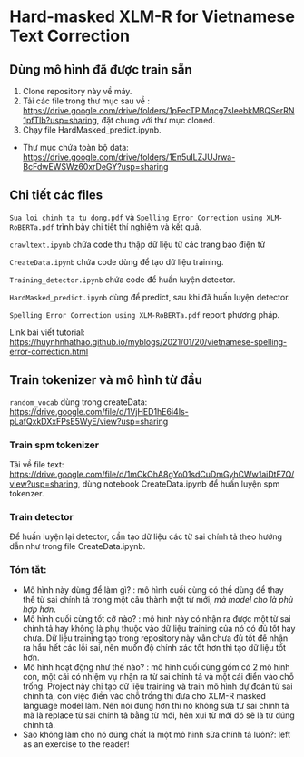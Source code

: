# Hard-masked XLM-R for Vietnamese Text Correction



## Dùng mô hình đã được train sẵn

1. Clone repository này về máy.
1. Tải các file trong thư mục sau về : https://drive.google.com/drive/folders/1pFecTPiMqcg7sIeebkM8QSerRN1pfTlb?usp=sharing, đặt chung với thư mục cloned.
2. Chạy file HardMasked_predict.ipynb. 

* Thư mục chứa toàn bộ data: https://drive.google.com/drive/folders/1En5uILZJUJrwa-BcFdwEWSWz60xrDeGY?usp=sharing

## Chi tiết các files
`Sua loi chinh ta tu dong.pdf` và `Spelling Error Correction using XLM-RoBERTa.pdf` trình bày chi tiết thí nghiệm và kết quả.

`crawltext.ipynb` chứa code thu thập dữ liệu từ các trang báo điện tử

`CreateData.ipynb` chứa code dùng để tạo dữ liệu training.

`Training_detector.ipynb` chứa code để huấn luyện detector.

`HardMasked_predict.ipynb` dùng để predict, sau khi đã huấn luyện detector.

`Spelling Error Correction using XLM-RoBERTa.pdf` report phương pháp.

Link bài viết tutorial: https://huynhnhathao.github.io/myblogs/2021/01/20/vietnamese-spelling-error-correction.html

## Train tokenizer và mô hình từ đầu

`random_vocab` dùng trong createData: https://drive.google.com/file/d/1VjHED1hE6i4Is-pLafQxkDXxFPsE5WyE/view?usp=sharing

### Train spm tokenizer

Tải về file text: https://drive.google.com/file/d/1mCkOhA8gYo01sdCuDmGyhCWw1aiDtF7Q/view?usp=sharing, dùng notebook CreateData.ipynb để huấn luyện spm tokenzer.

### Train detector

Để huấn luyện lại detector, cần tạo dữ liệu các từ sai chính tả theo hướng dẫn như trong file CreateData.ipynb.

### Tóm tắt:

- Mô hình này dùng để làm gì? : mô hình cuối cùng có thể dùng để thay thế từ sai chính tả trong một câu thành một từ mới, *mà model cho là phù hợp hơn*.
- Mô hình cuối cùng tốt cỡ nào? : mô hình này có nhận ra được một từ sai chính tả hay không là phụ thuộc vào dữ liệu training của nó có đủ tốt hay chưa. Dữ liệu training tạo trong repository này vẫn chưa đủ tốt để nhận ra hầu hết các lỗi sai, nên muốn độ chính xác tốt hơn thì tạo dữ liệu tốt hơn.
- Mô hình hoạt động như thế nào? : mô hình cuối cùng gồm có 2 mô hình con, một cái có nhiệm vụ nhận ra từ sai chính tả và một cái điền vào chỗ trống. Project này chỉ tạo dữ liệu training và train mô hình dự đoán từ sai chính tả, còn việc điền vào chỗ trống thì đưa cho XLM-R masked language model làm. Nên nói đúng hơn thì nó không sửa từ sai chính tả mà là replace từ sai chính tả bằng từ mới, hên xui từ mới đó sẽ là từ đúng chính tả.
- Sao không làm cho nó đúng chất là một mô hình sửa chính tả luôn?: left as an exercise to the reader!
